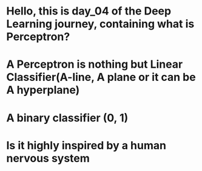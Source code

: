 # Hello, this is day_04 of the Deep Learning journey, containing what is Perceptron?
# A Perceptron is nothing but Linear Classifier(A-line, A plane or it can be A hyperplane)
# A binary classifier (0, 1)
# Is it highly inspired by a human nervous system
